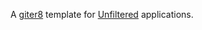 A [giter8][g8] template for [Unfiltered][unfiltered] applications.

[g8]: http://github.com/foundweekends/giter8#readme
[unfiltered]: http://github.com/unfiltered/unfiltered#readme
